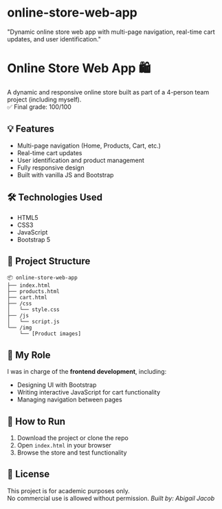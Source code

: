 # online-store-web-app
"Dynamic online store web app with multi-page navigation, real-time cart updates, and user identification."
# Online Store Web App 🛍️

A dynamic and responsive online store built as part of a 4-person team project (including myself).  
✅ Final grade: 100/100

## 💡 Features
- Multi-page navigation (Home, Products, Cart, etc.)
- Real-time cart updates
- User identification and product management
- Fully responsive design
- Built with vanilla JS and Bootstrap

## 🛠️ Technologies Used
- HTML5  
- CSS3  
- JavaScript  
- Bootstrap 5  

## 📁 Project Structure
```
📦 online-store-web-app
├── index.html
├── products.html
├── cart.html
├── /css
│   └── style.css
├── /js
│   └── script.js
└── /img
    └── [Product images]
```

## 👤 My Role
I was in charge of the **frontend development**, including:
- Designing UI with Bootstrap
- Writing interactive JavaScript for cart functionality
- Managing navigation between pages

## 🚀 How to Run
1. Download the project or clone the repo  
2. Open `index.html` in your browser  
3. Browse the store and test functionality  

## 📜 License
This project is for academic purposes only.  
No commercial use is allowed without permission.
*Built by: Abigail Jacob*

